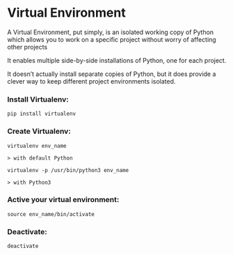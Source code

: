 # Virtual Environment

A Virtual Environment, put simply, is an isolated working copy of Python which
allows you to work on a specific project without worry of affecting other projects

It enables multiple side-by-side installations of Python, one for each project.

It doesn’t actually install separate copies of Python, but it does provide a
clever way to keep different project environments isolated.

### Install Virtualenv:
    pip install virtualenv

### Create Virtualenv:

    virtualenv env_name

    > with default Python

    virtualenv -p /usr/bin/python3 env_name

    > with Python3

### Active your virtual environment:

    source env_name/bin/activate

### Deactivate:

    deactivate
